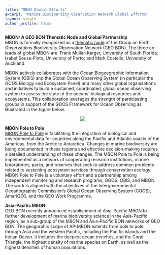 ```yaml
---
title: "MBON Global Efforts"
excerpt: "Marine Biodiversity Observation Network Global Efforts"
layout: single
author_profile: false
---
```


**MBON: A GEO BON Thematic Node and Global Partnership**  
MBON is formally recognized as a [thematic node](https://geobon.org/bons/thematic-bon/mbon/) of the Group on Earth Observations Biodiversity Observation Network (GEO BON). The three co-leads of global MBON are: Frank Muller-Karger, University of South Florida; Isabel Sousa-Pinto, University of Porto; and Mark Costello, University of Auckland.

MBON actively collaborates with the Ocean Biogeographic Information System (OBIS) and the Global Ocean Observing System (in particular the GOOS Biology and Ecosystem Panel) and many other global organizations and initiatives to build a sustained, coordinated, global ocean observing system to assess the state of the oceans’ biological resources and ecosystems.  This collaboration leverages the strength of participating groups in support of the GOOS Framework for Ocean Observing as illustrated in the figure below.

<div align="center"><img src="../../images/obis_goos_mbon.jpg"></div>

**MBON Pole to Pole**  
[MBON Pole to Pole](https://marinebon.github.io/p2p/index.html) is facilitating the integration of biological and environmental data for countries along the Pacific and Atlantic coasts of the Americas, from the Arctic to Antarctica. Changes in marine biodiversity are being documented in these regions and effective decision-making requires a detailed understanding of these changes. The MBON Pole to Pole is being implemented as a network of cooperating research institutions, marine laboratories, parks, and reserves that seek to address common problems related to sustaining ecosystem services through conservation ecology. MBON Pole to Pole is a voluntary effort and a partnership among independent monitoring and research programs, GOOS, OBIS, and MBON. The work is aligned with the objectives of the Intergovernmental Oceanographic Commission’s Global Ocean Observing System (GOOS), AmeriGEO, and the GEO Work Programme.

**Asia-Pacific MBON**  
GEO BON recently announced establishment of Asia-Pacific MBON to further development of marine biodiversity science in the Asia-Pacific region, as a sub-group of the MBON and Asia-Pacific BON networks of GEO BON. The geographic scope of AP-MBON extends from pole to pole through Asia and the western Pacific, including the Pacific islands and the Indian Ocean. It includes the deepest ocean trenches, and the Coral Triangle, the highest density of marine species on Earth, as well as the highest densities of human populations.
